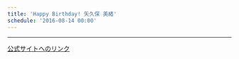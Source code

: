 ```yaml
---
title: 'Happy Birthday! 矢久保 美緒'
schedule: '2016-08-14 00:00'
---
```




---
[公式サイトへのリンク]('https://www.nogizaka46.com/member/detail/yakubomio.php?member=mio-yakubo&category=&monthly=201608')